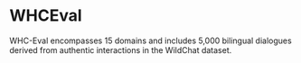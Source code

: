# WHCEval
WHC-Eval encompasses 15 domains and includes 5,000 bilingual dialogues derived from authentic interactions in the WildChat dataset.
